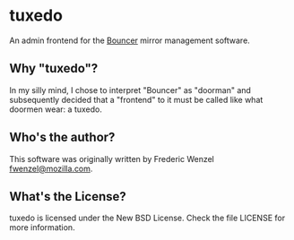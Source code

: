tuxedo
======

An admin frontend for the [Bouncer](https://wiki.mozilla.org/Bouncer) mirror
management software.

Why "tuxedo"?
-------------
In my silly mind, I chose to interpret "Bouncer" as "doorman" and subsequently
decided that a "frontend" to it must be called like what doormen wear:
a tuxedo.

Who's the author?
-----------------
This software was originally written by Frederic Wenzel <fwenzel@mozilla.com>.

What's the License?
-------------------
tuxedo is licensed under the New BSD License. Check the file LICENSE for more
information.

